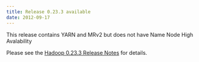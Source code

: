```yaml
---
title: Release 0.23.3 available
date: 2012-09-17
---
```

<!---
  Licensed under the Apache License, Version 2.0 (the "License");
  you may not use this file except in compliance with the License.
  You may obtain a copy of the License at

   http://www.apache.org/licenses/LICENSE-2.0

  Unless required by applicable law or agreed to in writing, software
  distributed under the License is distributed on an "AS IS" BASIS,
  WITHOUT WARRANTIES OR CONDITIONS OF ANY KIND, either express or implied.
  See the License for the specific language governing permissions and
  limitations under the License. See accompanying LICENSE file.
-->

This release contains YARN and MRv2 but does not have Name Node High
Avalability

Please see the [Hadoop 0.23.3 Release
Notes](https://hadoop.apache.org/docs/r0.23.3/hadoop-project-dist/hadoop-common/releasenotes.html)
for details.

